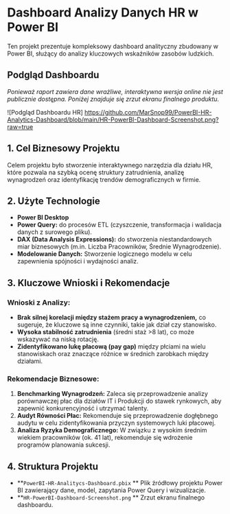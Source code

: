 # Dashboard Analizy Danych HR w Power BI

Ten projekt prezentuje kompleksowy dashboard analityczny zbudowany w Power BI, służący do analizy kluczowych wskaźników zasobów ludzkich.

## Podgląd Dashboardu
*Ponieważ raport zawiera dane wrażliwe, interaktywna wersja online nie jest publicznie dostępna. Poniżej znajduje się zrzut ekranu finalnego produktu.*

![Podgląd Dashboardu HR] https://github.com/MarSnop99/PowerBI-HR-Analytics-Dashboard/blob/main/HR-PowerBI-Dashboard-Screenshot.png?raw=true

## 1. Cel Biznesowy Projektu
Celem projektu było stworzenie interaktywnego narzędzia dla działu HR, które pozwala na szybką ocenę struktury zatrudnienia, analizę wynagrodzeń oraz identyfikację trendów demograficznych w firmie.

## 2. Użyte Technologie
*   **Power BI Desktop**
*   **Power Query:** do procesów ETL (czyszczenie, transformacja i walidacja danych z surowego pliku).
*   **DAX (Data Analysis Expressions):** do stworzenia niestandardowych miar biznesowych (m.in. Liczba Pracowników, Średnie Wynagrodzenie).
*   **Modelowanie Danych:** Stworzenie logicznego modelu w celu zapewnienia spójności i wydajności analiz.

## 3. Kluczowe Wnioski i Rekomendacje

### Wnioski z Analizy:
*   **Brak silnej korelacji między stażem pracy a wynagrodzeniem,** co sugeruje, że kluczowe są inne czynniki, takie jak dział czy stanowisko.
*   **Wysoka stabilność zatrudnienia** (średni staż >8 lat), co może wskazywać na niską rotację.
*   **Zidentyfikowano lukę płacową (pay gap)** między płciami na wielu stanowiskach oraz znaczące różnice w średnich zarobkach między działami.

### Rekomendacje Biznesowe:
1.  **Benchmarking Wynagrodzeń:** Zaleca się przeprowadzenie analizy porównawczej płac dla działów IT i Produkcji do stawek rynkowych, aby zapewnić konkurencyjność i utrzymać talenty.
2.  **Audyt Równości Płac:** Rekomenduje się przeprowadzenie dogłębnego audytu w celu zidentyfikowania przyczyn systemowych luki płacowej.
3.  **Analiza Ryzyka Demograficznego:** W związku z wysokim średnim wiekiem pracowników (ok. 41 lat), rekomenduje się wdrożenie programów planowania sukcesji.

## 4. Struktura Projektu
*   **`PowerBI-HR-Analitycs-Dashboard.pbix` ** Plik źródłowy projektu Power BI zawierający dane, model, zapytania Power Query i wizualizacje.
*   **`HR-PowerBI-Dashboard-Screenshot.png` ** Zrzut ekranu finalnego dashboardu.
